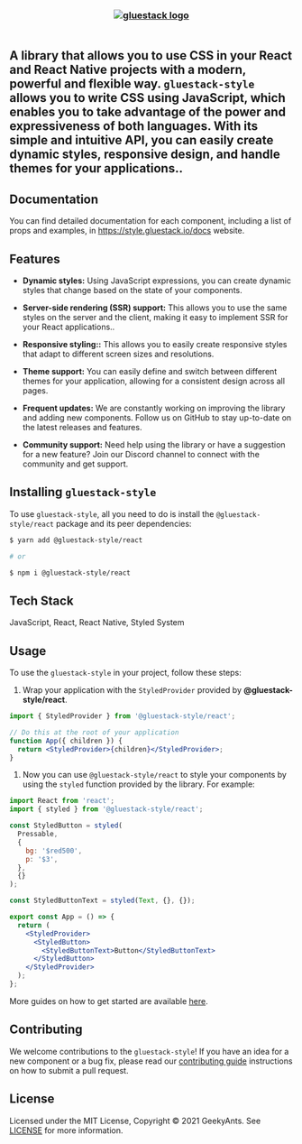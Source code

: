 <h3 align="center">
  <a href="https://github.com/gluestack/gluestack-style">
    <img src="https://raw.githubusercontent.com/gluestack/gluestack-style/main/img/gluestack-logo.svg" alt="gluestack logo">
  </a>
  <br>
  <br>
</h3>

## A library that allows you to use CSS in your React and React Native projects with a modern, powerful and flexible way. `gluestack-style` allows you to write CSS using JavaScript, which enables you to take advantage of the power and expressiveness of both languages. With its simple and intuitive API, you can easily create dynamic styles, responsive design, and handle themes for your applications..

## Documentation

You can find detailed documentation for each component, including a list of props and examples, in https://style.gluestack.io/docs website.

## Features

- **Dynamic styles:** Using JavaScript expressions, you can create dynamic styles that change based on the state of your components.

- **Server-side rendering (SSR) support:** This allows you to use the same styles on the server and the client, making it easy to implement SSR for your React applications..

- **Responsive styling::** This allows you to easily create responsive styles that adapt to different screen sizes and resolutions.

- **Theme support:** You can easily define and switch between different themes for your application, allowing for a consistent design across all pages.

- **Frequent updates:** We are constantly working on improving the library and adding new components. Follow us on GitHub to stay up-to-date on the latest releases and features.

- **Community support:** Need help using the library or have a suggestion for a new feature? Join our Discord channel to connect with the community and get support.

## Installing `gluestack-style`

To use `gluestack-style`, all you need to do is install the
`@gluestack-style/react` package and its peer dependencies:

```sh
$ yarn add @gluestack-style/react

# or

$ npm i @gluestack-style/react
```

## Tech Stack

JavaScript, React, React Native, Styled System

## Usage

To use the `gluestack-style` in your project, follow these steps:

1. Wrap your application with the `StyledProvider` provided by
   **@gluestack-style/react**.

```jsx
import { StyledProvider } from '@gluestack-style/react';

// Do this at the root of your application
function App({ children }) {
  return <StyledProvider>{children}</StyledProvider>;
}
```

1. Now you can use `@gluestack-style/react` to style your components by using the `styled` function provided by the library. For example:

```jsx
import React from 'react';
import { styled } from '@gluestack-style/react';

const StyledButton = styled(
  Pressable,
  {
    bg: '$red500',
    p: '$3',
  },
  {}
);

const StyledButtonText = styled(Text, {}, {});

export const App = () => {
  return (
    <StyledProvider>
      <StyledButton>
        <StyledButtonText>Button</StyledButtonText>
      </StyledButton>
    </StyledProvider>
  );
};
```

More guides on how to get started are available
[here](https://style.gluestack.io/).

## Contributing

We welcome contributions to the `gluestack-style`! If you have an idea for a new component or a bug fix, please read our [contributing guide](./CONTRIBUTING.md) instructions on how to submit a pull request.

## License

Licensed under the MIT License, Copyright © 2021 GeekyAnts. See [LICENSE](https://github.com/gluestack/gluestack-style/blob/master/LICENSE) for more information.
